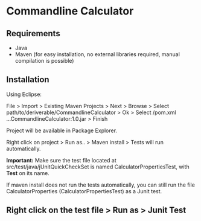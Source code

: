 Commandline Calculator
==
Requirements
--
* Java
* Maven (for easy installation, no external libraries required, manual compilation is possible)

Installation
--
Using Eclipse:

File > Import > Existing Maven Projects > Next > Browse > Select path/to/deriverable/CommandlineCalculator > Ok > Select /pom.xml ...CommandlineCalculator:1.0.jar > Finish

Project will be available in Package Explorer.

Right click on project > Run as.. > Maven install > Tests will run automatically.

**Important:** Make sure the test file located at src/test/java/jUnitQuickCheckSet is named CalculatorPropertiesTest, with **Test** on its name.

If maven install does not run the tests automatically, you can still run the file CalculatorProperties (CalculatorPropertiesTest) as a Junit test.

Right click on the test file > Run as > Junit Test
--
